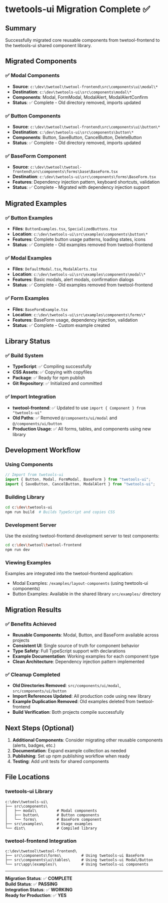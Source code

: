 # twetools-ui Migration Complete ✅

## Summary

Successfully migrated core reusable components from twetool-frontend to the twetools-ui shared component library.

## Migrated Components

### ✅ Modal Components

- **Source**: `c:\dev\twetool\twetool-frontend\src\components\ui\modal\*`
- **Destination**: `c:\dev\twetools-ui\src\components\modal\*`
- **Components**: Modal, FormModal, ModalAlert, ModalAlertConfirm
- **Status**: ✅ Complete - Old directory removed, imports updated

### ✅ Button Components

- **Source**: `c:\dev\twetool\twetool-frontend\src\components\ui\button\*`
- **Destination**: `c:\dev\twetools-ui\src\components\button\*`
- **Components**: Button, SaveButton, CancelButton, DeleteButton
- **Status**: ✅ Complete - Old directory removed, imports updated

### ✅ BaseForm Component

- **Source**: `c:\dev\twetool\twetool-frontend\src\components\forms\base\BaseForm.tsx`
- **Destination**: `c:\dev\twetools-ui\src\components\forms\BaseForm.tsx`
- **Features**: Dependency injection pattern, keyboard shortcuts, validation
- **Status**: ✅ Complete - Migrated with dependency injection support

## Migrated Examples

### ✅ Button Examples

- **Files**: `ButtonExamples.tsx`, `SpecializedButtons.tsx`
- **Location**: `c:\dev\twetools-ui\src\examples\components\button\*`
- **Features**: Complete button usage patterns, loading states, icons
- **Status**: ✅ Complete - Old examples removed from twetool-frontend

### ✅ Modal Examples

- **Files**: `DefaultModal.tsx`, `ModalAlerts.tsx`
- **Location**: `c:\dev\twetools-ui\src\examples\components\modal\*`
- **Features**: Basic modals, alert modals, confirmation dialogs
- **Status**: ✅ Complete - Old examples removed from twetool-frontend

### ✅ Form Examples

- **Files**: `BaseFormExample.tsx`
- **Location**: `c:\dev\twetools-ui\src\examples\components\forms\*`
- **Features**: BaseForm usage, dependency injection, validation
- **Status**: ✅ Complete - Custom example created

## Library Status

### ✅ Build System

- **TypeScript**: ✅ Compiling successfully
- **CSS Assets**: ✅ Copying with copyfiles
- **Package**: ✅ Ready for npm publish
- **Git Repository**: ✅ Initialized and committed

### ✅ Import Integration

- **twetool-frontend**: ✅ Updated to use `import { Component } from "twetools-ui"`
- **Old Paths**: ✅ Removed `@/components/ui/modal` and `@/components/ui/button`
- **Production Usage**: ✅ All forms, tables, and components using new library

## Development Workflow

### Using Components

```typescript
// Import from twetools-ui
import { Button, Modal, FormModal, BaseForm } from "twetools-ui";
import { SaveButton, CancelButton, ModalAlert } from "twetools-ui";
```

### Building Library

```bash
cd c:\dev\twetools-ui
npm run build  # Builds TypeScript and copies CSS
```

### Development Server

Use the existing twetool-frontend development server to test components:

```bash
cd c:\dev\twetool\twetool-frontend
npm run dev
```

### Viewing Examples

Examples are integrated into the twetool-frontend application:

- Modal Examples: `/examples/layout-components` (using twetools-ui components)
- Button Examples: Available in the shared library `src/examples/` directory

## Migration Results

### ✅ Benefits Achieved

- **Reusable Components**: Modal, Button, and BaseForm available across projects
- **Consistent UI**: Single source of truth for component behavior
- **Type Safety**: Full TypeScript support with declarations
- **Example Documentation**: Working examples for each component type
- **Clean Architecture**: Dependency injection pattern implemented

### ✅ Cleanup Completed

- **Old Directories Removed**: `src/components/ui/modal`, `src/components/ui/button`
- **Import References Updated**: All production code using new library
- **Example Duplication Removed**: Old examples deleted from twetool-frontend
- **Build Verification**: Both projects compile successfully

## Next Steps (Optional)

1. **Additional Components**: Consider migrating other reusable components (alerts, badges, etc.)
2. **Documentation**: Expand example collection as needed
3. **Publishing**: Set up npm publishing workflow when ready
4. **Testing**: Add unit tests for shared components

## File Locations

### twetools-ui Library

```
c:\dev\twetools-ui\
├── src\components\
│   ├── modal\         # Modal components
│   ├── button\        # Button components
│   └── forms\         # BaseForm component
├── src\examples\      # Usage examples
└── dist\              # Compiled library
```

### twetool-frontend Integration

```
c:\dev\twetool\twetool-frontend\
├── src\components\forms\         # Using twetools-ui BaseForm
├── src\components\ui\tables\     # Using twetools-ui Modal/Button
└── src\app\(examples)\           # Using twetools-ui components
```

---

**Migration Status**: ✅ **COMPLETE**  
**Build Status**: ✅ **PASSING**  
**Integration Status**: ✅ **WORKING**  
**Ready for Production**: ✅ **YES**
